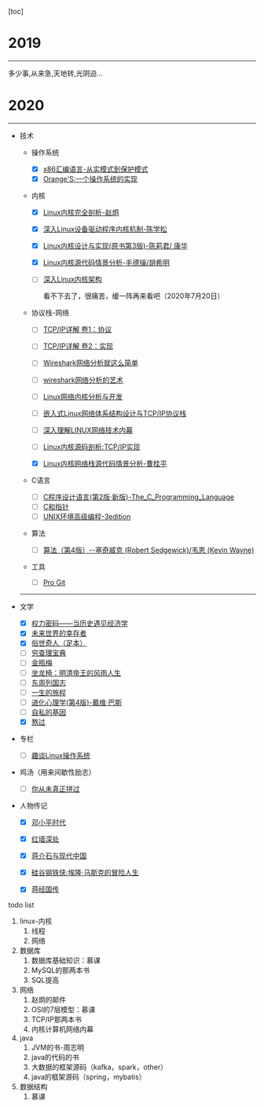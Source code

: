 [toc]



# 2019

---

多少事,从来急,天地转,光阴迫...

# 2020

---

* 技术

  * 操作系统

    * [x] [x86汇编语言-从实模式到保护模式](https://book.douban.com/subject/20492528/)
    * [x]  [Orange'S:一个操作系统的实现](https://book.douban.com/subject/3735649/)
    
  * 内核
  	* [x] [Linux内核完全剖析-赵炯](https://book.douban.com/subject/3229243/)
  	
  	* [x] [深入Linux设备驱动程序内核机制-陈学松](https://book.douban.com/subject/10433743/)
  	
  	* [x] [Linux内核设计与实现(原书第3版)-陈莉君/ 康华](https://book.douban.com/subject/6097773/)

  	* [x] [Linux内核源代码情景分析-毛德操/胡希明](https://book.douban.com/subject/1231584/)
  	
  	* [ ] [深入Linux内核架构](https://book.douban.com/subject/4843567/)
  	
  	  看不下去了，很痛苦，缓一阵再来看吧（2020年7月20日）
  	  
  	  
  	
  * 协议栈-网络
    * [ ] [TCP/IP详解 卷1：协议](https://book.douban.com/subject/1088054/)
    
    * [ ] [TCP/IP详解 卷2：实现](https://book.douban.com/subject/1087767/)
    
    * [ ] [Wireshark网络分析就这么简单](https://book.douban.com/subject/26268767/)
    
    * [ ] [wireshark网络分析的艺术](https://book.douban.com/subject/26710788/)
    
    * [ ] [Linux网络内核分析与开发](https://book.douban.com/subject/5064721/)
    
    * [ ] [嵌入式Linux网络体系结构设计与TCP/IP协议栈](https://book.douban.com/subject/6116393/)
    
    * [ ] [深入理解LINUX网络技术内幕](https://book.douban.com/subject/1834459/)
    
    * [ ] [Linux内核源码剖析:TCP/IP实现](https://book.douban.com/subject/5914256/)
    
    * [x] [Linux内核网络栈源代码情景分析-曹桂平](https://book.douban.com/subject/4212924/)
    
      
    
  * C语言
  	* [ ] [C程序设计语言(第2版·新版)-The_C_Programming_Language](https://book.douban.com/subject/1139336/)
  	* [ ] [C和指针](https://book.douban.com/subject/3012360/)
  	* [ ] [UNIX环境高级编程-3edition](https://book.douban.com/subject/25900403/)

  * 算法
  	
  	* [ ] [算法（第4版）--塞奇威克 (Robert Sedgewick)/韦恩 (Kevin Wayne)](https://book.douban.com/subject/19952400/)

  * 工具

    - [ ] [Pro Git](https://book.douban.com/subject/3420144/)

    

  ---

* 文学
  - [x] [权力密码——当历史遇见经济学](https://book.douban.com/subject/30364261/)
  - [x] [未来世界的幸存者](https://book.douban.com/subject/30259509/)
  - [x] [俗世奇人（足本）](https://book.douban.com/subject/26691462/)
  - [ ] [穷查理宝典](https://book.douban.com/subject/26831789/)
  - [ ] [金瓶梅](https://book.douban.com/subject/1916451/)
  - [ ] [坐龙椅：明清帝王的风雨人生](https://book.douban.com/subject/30238062/)
  - [ ] [东周列国志]()
  - [ ] [一生的旅程](https://book.douban.com/subject/35009826/)
  - [ ] [进化心理学(第4版)-戴维·巴斯](https://book.douban.com/subject/26683297/)
  - [ ] [自私的基因](https://book.douban.com/subject/30309613/)
  - [x] [熬过](https://book.douban.com/subject/26342488/)
  
* 专栏
  
  - [ ] [趣谈Linux操作系统](https://time.geekbang.org/column/intro/164)

* 鸡汤（用来间歇性励志）
  
  - [ ] [你从未真正拼过](https://book.douban.com/subject/26882462/)



* 人物传记
  - [x] [邓小平时代](https://book.douban.com/subject/20424526/)
  - [x] [红墙深处](https://book.douban.com/subject/26670865/)
  - [x] [蒋介石与现代中国](https://book.douban.com/subject/10797092/)
  - [x] [硅谷钢铁侠:埃隆·马斯克的冒险人生](https://book.douban.com/subject/26759508/)
  - [x] [蒋经国传](https://book.douban.com/subject/5288371/)


todo list

1. linux-内核
   1. 线程
   2. 网络
2. 数据库
   1. 数据库基础知识：慕课
   2. MySQL的那两本书
   3. SQL提高
3. 网络
   1. 赵炯的邮件
   2. OSI的7层模型：慕课
   3. TCP/IP那两本书
   4. 内核计算机网络内幕
4. java
   1. JVM的书-周志明
   2. java的代码的书
   3. 大数据的框架源码（kafka，spark，other）
   4. java的框架源码（spring，mybatis）
5. 数据结构
   1. 慕课
